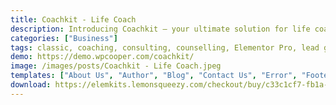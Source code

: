 ```yaml
---
title: Coachkit - Life Coach
description: Introducing Coachkit – your ultimate solution for life coaching websites. Elevate your online presence with this free Elementor template kit. Crafted meticulously to showcase your coaching services, it ensures a seamless and professional site design. Empower your coaching journey with Coachkit today.
categories: ["Business"]
tags: classic, coaching, consulting, counselling, Elementor Pro, lead generation, life coaching, portfolio, professional, services, site builder, therapy, wordpress
demo: https://demo.wpcooper.com/coachkit/
image: /images/posts/Coachkit - Life Coach.jpeg
templates: ["About Us", "Author", "Blog", "Contact Us", "Error", "Footer", "Global", "Header", "Home", "Media", "Our Team", "Pricing", "Search Results", "Services", "Single Page", "Single Post", "Trainer Profile", "Under Construction"]
download: https://elemkits.lemonsqueezy.com/checkout/buy/c33c1cf7-fb1a-4bcb-bddf-507b9a8f1656
---
```

